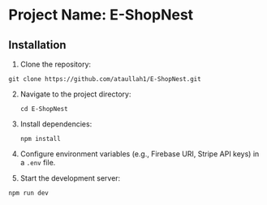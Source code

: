 # Project Name: E-ShopNest

## Installation

1. Clone the repository:

```
git clone https://github.com/ataullah1/E-ShopNest.git
```

2. Navigate to the project directory:
   ```
   cd E-ShopNest
   ```
3. Install dependencies:
   ```
   npm install
   ```
4. Configure environment variables (e.g., Firebase URI, Stripe API keys) in a `.env` file.

5. Start the development server:

```
npm run dev
```
